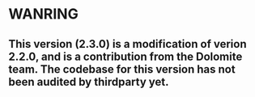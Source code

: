 # WANRING

## This version (2.3.0) is a modification of verion 2.2.0, and is a contribution from the Dolomite team. The codebase for this version has not been audited by thirdparty yet.

